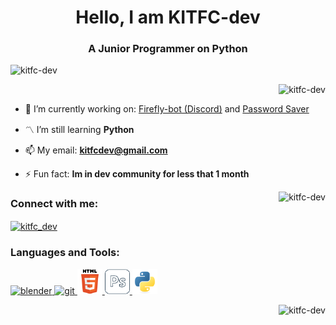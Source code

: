 <h1 align="center">Hello, I am KITFC-dev</h1>

<h3 align="center">A Junior Programmer on Python</h3>
<img align="right" alt="" width="400" src="placeholder">

<p align="left"> <img src="https://komarev.com/ghpvc/?username=kitfc-dev&label=Profile%20views&color=000000&style=flat" alt="kitfc-dev" /> </p>
<p>&nbsp;<img align="right" src="https://github-readme-stats.vercel.app/api?username=kitfc-dev&show_icons=true&theme=tokyonight&locale=en" alt="kitfc-dev" /></p>

- 🔭 I’m currently working on: [Firefly-bot (Discord)](https://github.com/KITFC-dev/firefly-bot) and [Password Saver](https://github.com/KITFC-dev/Password-Saver)

- 〽 I’m still learning **Python**

- 📫 My email: **kitfcdev@gmail.com**

- ⚡ Fun fact: **Im in dev community for less that 1 month**
<p><img align="right" src="https://github-readme-streak-stats.herokuapp.com/?user=kitfc-dev&theme=dark" alt="kitfc-dev" /></p>

<h3 align="left">Connect with me:</h3>
<p align="left">
<a href="https://twitter.com/kitfc_dev" target="blank"><img align="center" src="https://raw.githubusercontent.com/rahuldkjain/github-profile-readme-generator/master/src/images/icons/Social/twitter.svg" alt="kitfc_dev" height="30" width="40" /></a>
</p>

<h3 align="left">Languages and Tools:</h3>
<p align="left"> <a href="https://www.blender.org/" target="_blank" rel="noreferrer"> <img src="https://download.blender.org/branding/community/blender_community_badge_white.svg" alt="blender" width="40" height="40"/> </a> <a href="https://git-scm.com/" target="_blank" rel="noreferrer"> <img src="https://www.vectorlogo.zone/logos/git-scm/git-scm-icon.svg" alt="git" width="40" height="40"/> </a> <a href="https://www.w3.org/html/" target="_blank" rel="noreferrer"> <img src="https://raw.githubusercontent.com/devicons/devicon/master/icons/html5/html5-original-wordmark.svg" alt="html5" width="40" height="40"/> </a> <a href="https://www.photoshop.com/en" target="_blank" rel="noreferrer"> <img src="https://raw.githubusercontent.com/devicons/devicon/master/icons/photoshop/photoshop-line.svg" alt="photoshop" width="40" height="40"/> </a> <a href="https://www.python.org" target="_blank" rel="noreferrer"> <img src="https://raw.githubusercontent.com/devicons/devicon/master/icons/python/python-original.svg" alt="python" width="40" height="40"/> </a> </p>
<p><img align="right" src="https://github-readme-stats.vercel.app/api/top-langs?username=kitfc-dev&show_icons=true&theme=tokyonight&locale=en&layout=compact" alt="kitfc-dev" /></p>






